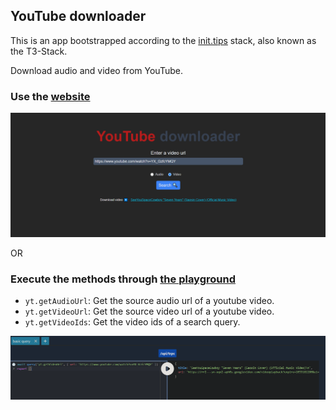 ## YouTube downloader

This is an app bootstrapped according to the [init.tips](https://init.tips) stack, also known as the T3-Stack.

Download audio and video from YouTube.

### Use the [website](https://yt-api.caprover.kodokku.xyz)

![picture 1](images/82583924e044f0c26714f625e15b08033ddb754db0355f9d7057eadd6978de1e.png)  

OR

### Execute the methods through [the playground](https://yt-api.caprover.kodokku.xyz/api/trpc-playground)

- `yt.getAudioUrl`: Get the source audio url of a youtube video.
- `yt.getVideoUrl`: Get the source video url of a youtube video.
- `yt.getVideoIds`: Get the video ids of a search query.

![picture 3](images/cbef2a4218c3051aad8e21cc519c6fe8dc3f8447b6ca436cd61efa18ba022db8.png)  

